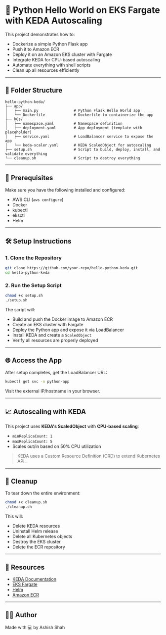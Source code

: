 
# 🐍 Python Hello World on EKS Fargate with KEDA Autoscaling

This project demonstrates how to:
- Dockerize a simple Python Flask app
- Push it to Amazon ECR
- Deploy it on an Amazon EKS cluster with Fargate
- Integrate KEDA for CPU-based autoscaling
- Automate everything with shell scripts
- Clean up all resources efficiently

---

## 📁 Folder Structure

```
hello-python-keda/
├── app/
│   ├── main.py                # Python Flask Hello World app
│   └── Dockerfile             # Dockerfile to containerize the app
├── k8s/
│   ├── namespace.yaml         # Namespace definition
│   ├── deployment.yaml        # App deployment (template with placeholder)
│   ├── service.yaml           # LoadBalancer service to expose the app
│   └── keda-scaler.yaml       # KEDA ScaledObject for autoscaling
├── setup.sh                   # Script to build, deploy, install, and validate everything
└── cleanup.sh                 # Script to destroy everything
```

---

## 🚀 Prerequisites

Make sure you have the following installed and configured:

- AWS CLI (`aws configure`)
- Docker
- kubectl
- eksctl
- Helm

---

## 🛠️ Setup Instructions

### 1. Clone the Repository

```bash
git clone https://github.com/your-repo/hello-python-keda.git
cd hello-python-keda
```

### 2. Run the Setup Script

```bash
chmod +x setup.sh
./setup.sh
```

The script will:

- Build and push the Docker image to Amazon ECR
- Create an EKS cluster with Fargate
- Deploy the Python app and expose it via LoadBalancer
- Install KEDA and create a `ScaledObject`
- Verify all resources are properly deployed

---

## 🌐 Access the App

After setup completes, get the LoadBalancer URL:

```bash
kubectl get svc -n python-app
```

Visit the external IP/hostname in your browser.

---

## 📈 Autoscaling with KEDA

This project uses **KEDA's ScaledObject** with **CPU-based scaling**:

- `minReplicaCount: 1`
- `maxReplicaCount: 5`
- Scales out/in based on 50% CPU utilization

> KEDA uses a Custom Resource Definition (CRD) to extend Kubernetes API.

---

## 🧹 Cleanup

To tear down the entire environment:

```bash
chmod +x cleanup.sh
./cleanup.sh
```

This will:

- Delete KEDA resources
- Uninstall Helm release
- Delete all Kubernetes objects
- Destroy the EKS cluster
- Delete the ECR repository

---

## 📘 Resources

- [KEDA Documentation](https://keda.sh/docs/)
- [EKS Fargate](https://docs.aws.amazon.com/eks/latest/userguide/fargate.html)
- [Helm](https://helm.sh/)
- [Amazon ECR](https://docs.aws.amazon.com/AmazonECR/latest/userguide/what-is-ecr.html)

---

## 🧑‍💻 Author

Made with 💻 by Ashish Shah


